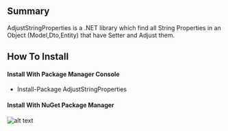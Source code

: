 ## Summary
AdjustStringProperties is a .NET library which find all String Properties in an Object (Model,Dto,Entity) that have Setter and Adjust them.

## How To Install
#### Install With Package Manager Console
- Install-Package AdjustStringProperties

#### Install With NuGet Package Manager
![alt text](http://url/to/img.png)

    
